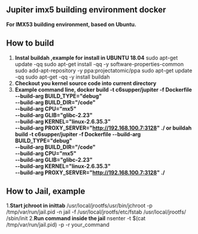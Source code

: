
## Jupiter imx5 building environment docker
**For IMX53 building environment, based on Ubuntu.**  

## How to build
1. **Instal buildah ,example for install in UBUNTU 18.04**
      sudo apt-get update -qq
      sudo apt-get install -qq -y software-properties-common
      sudo add-apt-repository -y ppa:projectatomic/ppa
      sudo apt-get update -qq
      sudo apt-get -qq -y install buildah
2. **Checkout you kernel source code into current directory**
3. **Example command line, 
      docker build -t c6supper/jupiter -f Dockerfile --build-arg BUILD_TYPE="debug" \
                                                      --build-arg BUILD_DIR="/code" \
                                                      --build-arg CPU="mx5" \
                                                      --build-arg GLIB="glibc-2.23" \
                                                      --build-arg KERNEL="linux-2.6.35.3" \
                                                      --build-arg PROXY_SERVER="http://192.168.100.7:3128" ./
      or 
      buildah build -t c6supper/jupiter -f Dockerfile --build-arg BUILD_TYPE="debug" \
                                                      --build-arg BUILD_DIR="/code" \
                                                      --build-arg CPU="mx5" \
                                                      --build-arg GLIB="glibc-2.23" \
                                                      --build-arg KERNEL="linux-2.6.35.3" \
                                                      --build-arg PROXY_SERVER="http://192.168.100.7:3128" ./**
## How to Jail, example
1.**Start jchroot in inittab**
      /usr/local/jrootfs/usr/bin/jchroot -p /tmp/var/run/jail.pid -n jail -f /usr/local/jrootfs/etc/fstab /usr/local/jrootfs/ /sbin/init
2.**Run command inside the jail**
      nsenter -t $(cat /tmp/var/run/jail.pid) -p -r your_command
